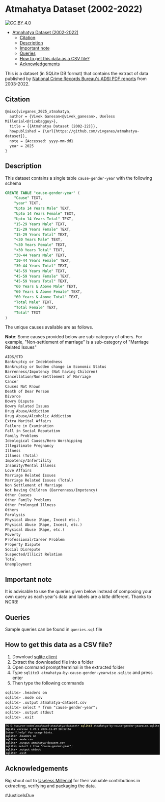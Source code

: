 # Atmahatya Dataset (2002-2022)

[![CC BY 4.0][cc-by-shield]][cc-by]

- [Atmahatya Dataset (2002-2022)](#atmahatya-dataset-2002-2022)
  - [Citation](#citation)
  - [Description](#description)
  - [Important note](#important-note)
  - [Queries](#queries)
  - [How to get this data as a CSV file?](#how-to-get-this-data-as-a-csv-file)
  - [Acknowledgements](#acknowledgements)


This is a dataset (in SQLite DB format) that contains the extract of data published by [National Crime Records Bureau's ADSI PDF reports](https://www.ncrb.gov.in/accidental-deaths-suicides-in-india-adsi.html) from 2003-2022.

## Citation

```
@misc{vivganes_2025_atmahatya,
  author = {Vivek Ganesan<@vivek_ganesan>, Useless Millenial<@ricebagguy>},
  title = {{Atmahatya Dataset (2002-22)}},
  howpublished = {\url{https://github.com/vivganes/atmahatya-dataset}},
  note = {Accessed: yyyy-mm-dd}
  year = 2025
}
```

## Description
This dataset contains a single table `cause-gender-year` with the following schema

```sql
CREATE TABLE "cause-gender-year" (
    "Cause" TEXT,
    "year" TEXT,
    "Upto 14 Years Male" TEXT,
    "Upto 14 Years Female" TEXT,
    "Upto 14 Years Total" TEXT,
    "15-29 Years Male" TEXT,
    "15-29 Years Female" TEXT,
    "15-29 Years Total" TEXT,
    "<30 Years Male" TEXT,
    "<30 Years Female" TEXT,
    "<30 Years Total" TEXT,
    "30-44 Years Male" TEXT,
    "30-44 Years Female" TEXT,
    "30-44 Years Total" TEXT,
    "45-59 Years Male" TEXT,
    "45-59 Years Female" TEXT,
    "45-59 Years Total" TEXT,
    "60 Years & Above Male" TEXT,
    "60 Years & Above Female" TEXT,
    "60 Years & Above Total" TEXT,
    "Total Male" TEXT,
    "Total Female" TEXT,
    "Total" TEXT
)
```

The unique causes available are as follows.

**Note**: Some causes provided below are sub-category of others.  For example, "Non-settlement of marriage" is a sub-category of "Marriage Related Issues"

```
AIDS/STD
Bankruptcy or Indebtedness
Bankruptcy or Sudden change in Economic Status
Barrenness/Impotency (Not having Children)
Cancellation/Non-Settlement of Marriage
Cancer
Causes Not Known
Death of Dear Person
Divorce
Dowry Dispute
Dowry Related Issues
Drug Abuse/Addiction
Drug Abuse/Alcoholic Addiction
Extra Marital Affairs
Failure in Examination
Fall in Social Reputation
Family Problems
Ideological Causes/Hero Worshipping
Illegitimate Pregnancy
Illness
Illness (Total)
Impotency/Infertility
Insanity/Mental Illness
Love Affairs
Marriage Related Issues
Marriage Related Issues (Total)
Non Settlement of Marriage
Not having Children (Barrenness/Impotency)
Other Causes
Other Family Problems
Other Prolonged Illness
Others
Paralysis
Physical Abuse (Rape, Incest etc.)
Physical Abuse (Rape, Incest, etc.)
Physical Abuse (Rape, etc.)
Poverty
Professional/Career Problem
Property Dispute
Social Disrepute
Suspected/Illicit Relation
Total
Unemployment
```

## Important note

It is advisable to use the queries given below instead of composing your own query as each year's data and labels are a _little_ different.  Thanks to NCRB!

## Queries

Sample queries can be found in `queries.sql` file

## How to get this data as a CSV file?

1. Download [sqlite client](https://www.sqlite.org/download.html)
2. Extract the downloaded file into a folder
3. Open command prompt/terminal in the extracted folder
4. Type `sqlite3 atmahatya-by-cause-gender-yearwise.sqlite` and press enter
5. Then type the following commands
```
sqlite> .headers on
sqlite> .mode csv
sqlite> .output atmahatya-dataset.csv
sqlite> select * from "cause-gender-year";
sqlite> .output stdout
sqlite> .exit
```
![CSV Export Instructions](csv-export.png)

## Acknowledgements

Big shout out to [Useless Millenial](https://x.com/ricebagguy) for their valuable contributions in extracting, verifying and packaging the data.

#JusticeIsDue



[cc-by]: http://creativecommons.org/licenses/by/4.0/
[cc-by-shield]: https://img.shields.io/badge/License-CC%20BY%204.0-lightgrey.svg